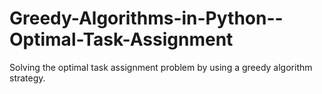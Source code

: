 # Greedy-Algorithms-in-Python--Optimal-Task-Assignment


Solving the optimal task assignment problem by using a  greedy algorithm strategy. 
